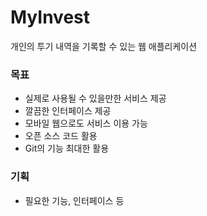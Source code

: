 # MyInvest
개인의 투기 내역을 기록할 수 있는 웹 애플리케이션

### 목표
- 실제로 사용될 수 있을만한 서비스 제공
- 깔끔한 인터페이스 제공
- 모바일 웹으로도 서비스 이용 가능
- 오픈 소스 코드 활용
- Git의 기능 최대한 활용

### 기획
- 필요한 기능, 인터페이스 등 
